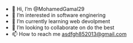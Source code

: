 - 👋 Hi, I’m @MohamedGamal29
- 👀 I’m interested in software enginering
- 🌱 I’m currently learning web devolpment
- 💞️ I’m looking to collaborate on do the best
- 📫 How to reach me asdfgh852013@gmail.com

<!---
MohamedGamal29/MohamedGamal29 is a ✨ special ✨ repository because its `README.md` (this file) appears on your GitHub profile.
You can click the Preview link to take a look at your changes.
--->
